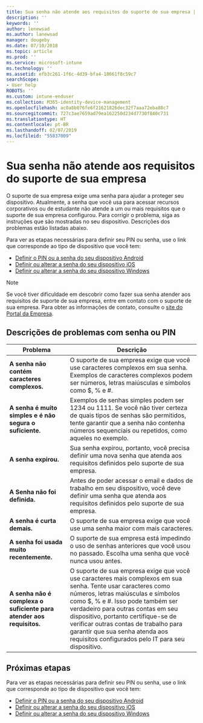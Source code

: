 ```yaml
---
title: Sua senha não atende aos requisitos do suporte de sua empresa | Microsoft Docs
description: ''
keywords: ''
author: lenewsad
ms.author: lanewsad
manager: dougeby
ms.date: 07/10/2018
ms.topic: article
ms.prod: ''
ms.service: microsoft-intune
ms.technology: ''
ms.assetid: efb3c261-1f6c-4d39-bfa4-18661f8c59c7
searchScope:
- User help
ROBOTS: ''
ms.custom: intune-enduser
ms.collection: M365-identity-device-management
ms.openlocfilehash: ac0a8b076fe6f21621826dec32f7aaa72eba88c7
ms.sourcegitcommit: 727c3ae7659ad79ea162250d234d7730f840c731
ms.translationtype: HT
ms.contentlocale: pt-BR
ms.lasthandoff: 02/07/2019
ms.locfileid: "55837009"
---
```

# <a name="your-password-does-not-meet-your-company-supports-requirements"></a>Sua senha não atende aos requisitos do suporte de sua empresa

O suporte de sua empresa exige uma senha para ajudar a proteger seu dispositivo. Atualmente, a senha que você usa para acessar recursos corporativos ou de estudante não atende a um ou mais requisitos que o suporte de sua empresa configurou. Para corrigir o problema, siga as instruções que são mostradas no seu dispositivo. Descrições dos problemas estão listadas abaixo.

Para ver as etapas necessárias para definir seu PIN ou senha, use o link que corresponde ao tipo de dispositivo que você tem:

- [Definir o PIN ou a senha do seu dispositivo Android](set-your-pin-or-password-android.md)
- [Definir ou alterar a senha do seu dispositivo iOS](set-or-change-your-passcode-ios.md)
- [Definir ou alterar a senha do seu dispositivo Windows](set-or-change-your-password-windows.md)

> [!NOTE]
> Se você tiver dificuldade em descobrir como fazer sua senha atender aos requisitos de suporte de sua empresa, entre em contato com o suporte de sua empresa. Para obter as informações de contato, consulte o [site do Portal da Empresa](https://go.microsoft.com/fwlink/?linkid=2010980).

## <a name="pin-or-password-issue-descriptions"></a>Descrições de problemas com senha ou PIN

| **Problema** | **Descrição** |
|-----------------------------------------------------|------------------------------------------------------------------------------------------------------------------------------------------------------------------------------------------------------------------------------------------------------------------------------------------------------------------------------------------------------------|
| **A senha não contém caracteres complexos.** | O suporte de sua empresa exige que você use caracteres complexos em sua senha. Exemplos de caracteres complexos podem ser números, letras maiúsculas e símbolos como $, % e #. |
| **A senha é muito simples e é não segura o suficiente.** | Exemplos de senhas simples podem ser 1234 ou 1111. Se você não tiver certeza de quais tipos de senhas são permitidos, tente garantir que a senha não contenha números sequenciais ou repetidos, como aqueles no exemplo. |
| **A senha expirou.** | Sua senha expirou, portanto, você precisa definir uma nova senha que atenda aos requisitos definidos pelo suporte de sua empresa. |
| **A Senha não foi definida.** | Antes de poder acessar o email e dados de trabalho em seu dispositivo, você deve definir uma senha que atenda aos requisitos definidos pelo suporte de sua empresa. |
| **A senha é curta demais.** | O suporte de sua empresa exige que você use uma senha maior com mais caracteres. |
| **A senha foi usada muito recentemente.** | O suporte de sua empresa está impedindo o uso de senhas anteriores que você usou no passado. Escolha uma senha que você nunca usou antes. |
| **A senha não é complexa o suficiente para atender aos requisitos.** | O suporte de sua empresa exige que você use caracteres mais complexos em sua senha. Tente usar caracteres como números, letras maiúsculas e símbolos como $, % e #. Isso pode também ser verdadeiro para outras contas em seu dispositivo, portanto certifique-se de verificar outras contas de trabalho para garantir que sua senha atenda aos requisitos configurados pelo IT para seu dispositivo. |

## <a name="next-steps"></a>Próximas etapas

Para ver as etapas necessárias para definir seu PIN ou senha, use o link que corresponde ao tipo de dispositivo que você tem:

- [Definir o PIN ou a senha do seu dispositivo Android](set-your-pin-or-password-android.md)
- [Definir ou alterar a senha do seu dispositivo iOS](set-or-change-your-passcode-ios.md)
- [Definir ou alterar a senha do seu dispositivo Windows](set-or-change-your-password-windows.md)
